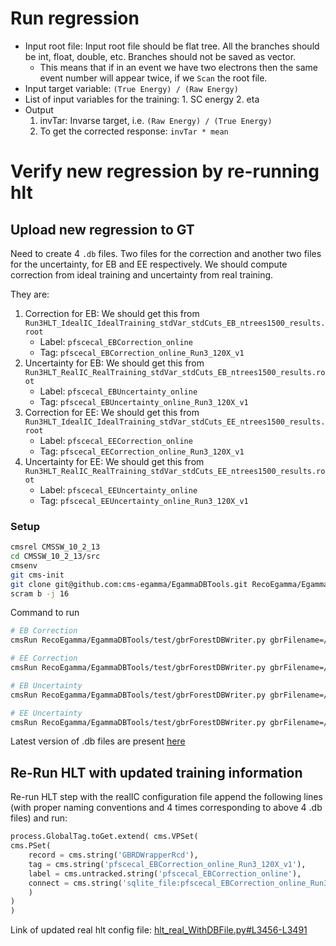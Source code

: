 # Run regression

- Input root file: Input root file should be flat tree. All the branches should be int, float, double, etc. Branches should not be saved as vector.
    - This means that if in an event we have two electrons then the same event number will appear twice, if we `Scan` the root file.
- Input target variable: `(True Energy) / (Raw Energy)`
- List of input variables for the training:
      1. SC energy
      2. eta
- Output
    1. invTar: Invarse target, i.e. `(Raw Energy) / (True Energy)`
    2. To get the corrected response: `invTar * mean`


# Verify new regression by re-running hlt

## Upload new regression to GT

Need to create 4 `.db` files. Two files for the correction and another two files for the uncertainty, for EB and EE respectively. We should compute correction from ideal training and uncertainty from real training.

They are:

1. Correction for EB: We should get this from `Run3HLT_IdealIC_IdealTraining_stdVar_stdCuts_EB_ntrees1500_results.root`
    - Label: `pfscecal_EBCorrection_online`
    - Tag: `pfscecal_EBCorrection_online_Run3_120X_v1`
2. Uncertainty for EB: We should get this from `Run3HLT_RealIC_RealTraining_stdVar_stdCuts_EB_ntrees1500_results.root`
    - Label: `pfscecal_EBUncertainty_online`
    - Tag: `pfscecal_EBUncertainty_online_Run3_120X_v1`
3. Correction for EE: We should get this from `Run3HLT_IdealIC_IdealTraining_stdVar_stdCuts_EE_ntrees1500_results.root`
    - Label: `pfscecal_EECorrection_online`
    - Tag: `pfscecal_EECorrection_online_Run3_120X_v1`
4. Uncertainty for EE: We should get this from `Run3HLT_RealIC_RealTraining_stdVar_stdCuts_EE_ntrees1500_results.root`
    - Label: `pfscecal_EEUncertainty_online`
    - Tag: `pfscecal_EEUncertainty_online_Run3_120X_v1`

### Setup

```bash
cmsrel CMSSW_10_2_13
cd CMSSW_10_2_13/src
cmsenv
git cms-init
git clone git@github.com:cms-egamma/EgammaDBTools.git RecoEgamma/EgammaDBTools
scram b -j 16
```

Command to run

```bash
# EB Correction
cmsRun RecoEgamma/EgammaDBTools/test/gbrForestDBWriter.py gbrFilename=/eos/user/r/rasharma/post_doc_ihep/EGamma/HLT/regression/MainNtuples_v2/results/resultSC_UpdatedEtaDef_16March/Run3HLT_IdealIC_IdealTraining_stdVar_stdCuts_EB_ntrees1500_results.root fileLabel=EBCorrection dbTag=pfscecal_EBCorrection_online_Run3_120X_v1 dbLabel=pfscecal_EBCorrection_online dbFilename=/eos/user/r/rasharma/post_doc_ihep/EGamma/HLT/regression/MainNtuples_v2/dbFiles_BugFixed_ReOrderVars_16March/pfscecal_EBCorrection_online_Run3_120X_v1

# EE Correction
cmsRun RecoEgamma/EgammaDBTools/test/gbrForestDBWriter.py gbrFilename=/eos/user/r/rasharma/post_doc_ihep/EGamma/HLT/regression/MainNtuples_v2/results/resultSC_UpdatedEtaDef_16March/Run3HLT_IdealIC_IdealTraining_stdVar_stdCuts_EE_ntrees1500_results.root fileLabel=EECorrection dbTag=pfscecal_EECorrection_online_Run3_120X_v1 dbLabel=pfscecal_EECorrection_online dbFilename=/eos/user/r/rasharma/post_doc_ihep/EGamma/HLT/regression/MainNtuples_v2/dbFiles_BugFixed_ReOrderVars_16March/pfscecal_EECorrection_online_Run3_120X_v1

# EB Uncertainty
cmsRun RecoEgamma/EgammaDBTools/test/gbrForestDBWriter.py gbrFilename=/eos/user/r/rasharma/post_doc_ihep/EGamma/HLT/regression/MainNtuples_v2/results/resultSC_UpdatedEtaDef_16March/Run3HLT_RealIC_RealTraining_stdVar_stdCuts_EB_ntrees1500_results.root fileLabel=EBUncertainty dbTag=pfscecal_EBUncertainty_online_Run3_120X_v1 dbLabel=pfscecal_EBUncertainty_online dbFilename=/eos/user/r/rasharma/post_doc_ihep/EGamma/HLT/regression/MainNtuples_v2/dbFiles_BugFixed_ReOrderVars_16March/pfscecal_EBUncertainty_online_Run3_120X_v1

# EE Uncertainty
cmsRun RecoEgamma/EgammaDBTools/test/gbrForestDBWriter.py gbrFilename=/eos/user/r/rasharma/post_doc_ihep/EGamma/HLT/regression/MainNtuples_v2/results/resultSC_UpdatedEtaDef_16March/Run3HLT_RealIC_RealTraining_stdVar_stdCuts_EE_ntrees1500_results.root fileLabel=EEUncertainty dbTag=pfscecal_EEUncertainty_online_Run3_120X_v1 dbLabel=pfscecal_EEUncertainty_online dbFilename=/eos/user/r/rasharma/post_doc_ihep/EGamma/HLT/regression/MainNtuples_v2/dbFiles_BugFixed_ReOrderVars_16March/pfscecal_EEUncertainty_online_Run3_120X_v1
```

Latest version of .db files are present [here](https://github.com/ram1123/EGamma_hltConfig_Regression/tree/10f59cc6fb6b2e7b274274fbc9beae10c5dd6078)

## Re-Run HLT with updated training information

Re-run HLT step with the realIC configuration file append the following lines (with proper naming conventions and 4 times corresponding to above 4 .db files) and run:

```python
process.GlobalTag.toGet.extend( cms.VPSet(
cms.PSet(
    record = cms.string('GBRDWrapperRcd'),
    tag = cms.string('pfscecal_EBCorrection_online_Run3_120X_v1'),
    label = cms.untracked.string('pfscecal_EBCorrection_online'),
    connect = cms.string('sqlite_file:pfscecal_EBCorrection_online_Run3_120X_v1.db')
    )
)
)
```

Link of updated real hlt config file: [hlt_real_WithDBFile.py#L3456-L3491](https://github.com/ram1123/EGamma_hltConfig_Regression/blob/10f59cc6fb6b2e7b274274fbc9beae10c5dd6078/hlt_real_WithDBFile.py#L3456-L3491)
